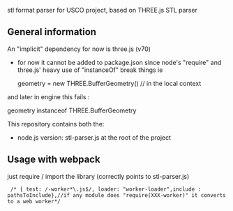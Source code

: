 stl format parser for USCO project, based on THREE.js STL parser


General information
-------------------
An "implicit" dependency for now is three.js (v70)
- for now it cannot be added to package.json since node's "require"
and three.js' heavy use of "instanceOf" break things ie

  geometry = new THREE.BufferGeometry() // in the local context
  
and later in engine this fails :

  geometry instanceof THREE.BufferGeometry
  

This repository contains both the:
- node.js version:
stl-parser.js at the root of the project



Usage with webpack
------------------

  just require / import the library (correctly points to stl-parser.js)

     /* { test: /-worker*\.js$/, loader: "worker-loader",include : pathsToInclude},//if any module does "require(XXX-worker)" it converts to a web worker*/
